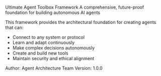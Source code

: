 Ultimate Agent Toolbox Framework
A comprehensive, future-proof foundation for building autonomous AI agents

This framework provides the architectural foundation for creating agents that can:
- Connect to any system or protocol
- Learn and adapt continuously
- Make complex decisions autonomously
- Create and build new tools
- Maintain security and ethical alignment

Author: Agent Architecture Team
Version: 1.0.0
